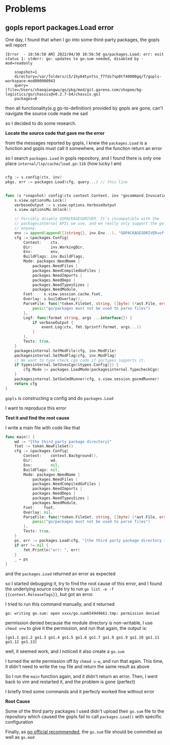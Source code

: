 # Problems

## gopls report packages.Load error

One day, I found that when I go into some third-party packages, the gopls will report 

```
[Error  - 10:56:50 AM] 2022/04/30 10:56:50 go/packages.Load: err: exit status 1: stderr: go: updates to go.sum needed, disabled by -mod=readonly

	snapshot=1
	directory=/var/folders/c5/1hy64tyn7ss_f7fds7sp0tf40000gq/T/gopls-workspace-mod800980943
	query=[file=/Users/shaoqiangwu/go/pkg/mod/git.garena.com/shopee/bg-logistics/go/chassis@v0.2.7-b4/chassis.go]
	packages=0
```

then all functionality(e.g go-to-definition) provided by gopls are gone, can't navigate the source code made me sad

so I decided to do some research.

**Locate the source code that gave me the error**

from the messages reported by gopls, I knew the `packages.Load` is a function and gopls must call it somewhere, and the function return an error

so I search `packages.Load` in gopls repository, and I found there is only one place `internal/lsp/cache/load.go:116` (how lucky I am)

```go

cfg := s.config(ctx, inv)
pkgs, err := packages.Load(cfg, query...) // this line


func (s *snapshot) config(ctx context.Context, inv *gocommand.Invocation) *packages.Config {
	s.view.optionsMu.Lock()
	verboseOutput := s.view.options.VerboseOutput
	s.view.optionsMu.Unlock()

	// Forcibly disable GOPACKAGESDRIVER. It's incompatible with the
	// packagesinternal APIs we use, and we really only support the go command
	// anyway.
	env := append(append([]string{}, inv.Env...), "GOPACKAGESDRIVER=off")
	cfg := &packages.Config{
		Context:    ctx,
		Dir:        inv.WorkingDir,
		Env:        env,
		BuildFlags: inv.BuildFlags,
		Mode: packages.NeedName |
			packages.NeedFiles |
			packages.NeedCompiledGoFiles |
			packages.NeedImports |
			packages.NeedDeps |
			packages.NeedTypesSizes |
			packages.NeedModule,
		Fset:    s.view.session.cache.fset,
		Overlay: s.buildOverlay(),
		ParseFile: func(*token.FileSet, string, []byte) (*ast.File, error) {
			panic("go/packages must not be used to parse files")
		},
		Logf: func(format string, args ...interface{}) {
			if verboseOutput {
				event.Log(ctx, fmt.Sprintf(format, args...))
			}
		},
		Tests: true,
	}
	packagesinternal.SetModFile(cfg, inv.ModFile)
	packagesinternal.SetModFlag(cfg, inv.ModFlag)
	// We want to type check cgo code if go/types supports it.
	if typesinternal.SetUsesCgo(&types.Config{}) {
		cfg.Mode |= packages.LoadMode(packagesinternal.TypecheckCgo)
	}
	packagesinternal.SetGoCmdRunner(cfg, s.view.session.gocmdRunner)
	return cfg
}
```

`gopls` is constructing a config and do `packages.Load`

I want to reproduce this error

**Test it and find the root cause**

I write a main file with code like that

```go
func main() {
	wd := "{the third party package directory}"
	fset := token.NewFileSet()
	cfg := &packages.Config{
		Context:    context.Background(),
		Dir:        wd,
		Env:        nil,
		BuildFlags: nil,
		Mode: packages.NeedName |
			packages.NeedFiles |
			packages.NeedCompiledGoFiles |
			packages.NeedImports |
			packages.NeedDeps |
			packages.NeedTypesSizes |
			packages.NeedModule,
		Fset:    fset,
		Overlay: nil,
		ParseFile: func(*token.FileSet, string, []byte) (*ast.File, error) {
			panic("go/packages must not be used to parse files")
		},
		Tests: true,
	}
	ps, err := packages.Load(cfg, "{the third party package directory file}")
	if err != nil {
		fmt.Println("err: ", err)
	}
	_ = ps
}
```

and the `packages.Load` returned an error as expected

so I started debugging it, try to find the root cause of this error, and I found the underlying source code try to run `go list -e -f {{context.ReleaseTags}}`,
but got an error.

I tried to run this command manually, and it returned

```
go: writing go.sum: open xxxx/go.sum654949661.tmp: permission denied
```

permission denied because the module directory is non-writable, I use `chmod u+w` to give it the permission, and run that again, the output is:

```
[go1.1 go1.2 go1.3 go1.4 go1.5 go1.6 go1.7 go1.8 go1.9 go1.10 go1.11 go1.12 go1.13]
```

well, it seemed work, and I noticed it also create a `go.sum`

I turned the write permission off by `chmod u-w`, and run that again. This time, it didn't need to write the `tmp` file and return the same result as above

So I run the `main` function again, and it didn't return an error. Then, I went back to vim and restarted it, and the problem is gone (perfect)

I briefly tried some commands and it perfecly worked fine without error


**Root Cause**

Some of the third party packages I used didn't upload their `go.sum` file to the repository which caused the gopls fail to call `packages.Load()` with specific configuration

Finally, as [go official recommended](https://github.com/golang/go/wiki/Modules#should-i-commit-my-gosum-file-as-well-as-my-gomod-file), the `go.sum` file should be committed as well as `go.mod`





